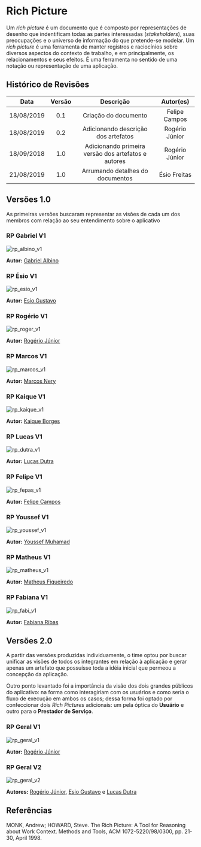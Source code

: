 # Rich Picture

<p>
Um <i>rich picture</i> é um documento que é composto por representações de desenho que indentificam todas as partes interessadas (<i>stakeholders</i>), suas preocupações e o universo de informação do que pretende-se modelar. Um <i>rich picture</i> é uma ferramenta de manter registros e raciocínios sobre diversos aspectos do contexto de trabalho, e em principalmente, os relacionamentos e seus efeitos. É uma ferramenta no sentido de uma notação ou representação de uma aplicação.
</p>

## Histórico de Revisões

|    Data    | Versão |                      Descrição                      |   Autor(es)    |
| :--------: | :----: | :-------------------------------------------------: | :------------: |
| 18/08/2019 |  0.1   |                Criação do documento                 | Felipe Campos  |
| 18/08/2019 |  0.2   |         Adicionando descrição dos artefatos         | Rogério Júnior |
| 18/09/2018 |  1.0   | Adicionando primeira versão dos artefatos e autores | Rogério Júnior |
| 21/08/2019 |  1.0   |          Arrumando detalhes do documentos           |  Ésio Freitas  |

## Versões 1.0

<p>
As primeiras versões buscaram representar as visões de cada um dos membros com relação ao seu entendimento sobre o aplicativo
</p>

### RP Gabriel V1

![rp_albino_v1](../../../assets/rp_albino_v1.png":no-zoom")

**Autor:** [Gabriel Albino](https://github.com/gabrielalbino)

### RP Ésio V1

![rp_esio_v1](../../../assets/rp_esio_v1.png":no-zoom")

**Autor:** [Esio Gustavo](https://github.com/EsioFreitas)

### RP Rogério V1

![rp_roger_v1](../../../assets/rp_roger_v1.jpg":no-zoom")

**Autor:** [Rogério Júnior](https://github.com/rogerioo)

### RP Marcos V1

![rp_marcos_v1](../../../assets/rp_marcos_v1.png":no-zoom")

**Autor:** [Marcos Nery](https://github.com/MarcosNBJ)

### RP Kaique V1

![rp_kaique_v1](../../../assets/rp_kaique_v1.png":no-zoom")

**Autor:** [Kaique Borges](https://github.com/kaiqueborges)

### RP Lucas V1

![rp_dutra_v1](../../../assets/rp_dutra_v1.jpg":no-zoom")

**Autor:** [Lucas Dutra](https://github.com/lucasdutraf)

### RP Felipe V1

![rp_fepas_v1](../../../assets/rp_fepas_v1.jpeg":no-zoom")

**Autor:** [Felipe Campos](https://github.com/fepas)

### RP Youssef V1

![rp_youssef_v1](../../../assets/rp_youssef_v1.jpg":no-zoom")

**Autor:** [Youssef Muhamad](https://github.com/youssef-md)

### RP Matheus V1

![rp_matheus_v1](../../../assets/rp_matheus_v1.png":no-zoom")

**Autor:** [Matheus Figueiredo](https://github.com/Matheusss03)

### RP Fabiana V1

![rp_fabi_v1](../../../assets/rp_fabi_v1.jpeg":no-zoom")

**Autor:** [Fabiana Ribas](https://github.com/FabianaRibas)

## Versões 2.0

A partir das versões produzidas individuamente, o time optou por buscar unificar as visões de todos os integrantes em relação à aplicação e gerar apenas um artefato que possuísse toda a idéia inicial que permeou a concepção da aplicação. 

Outro ponto levantado foi a importância da visão dos dois grandes públicos do aplicativo: na forma como interagiriam com os usuários e como seria o fluxo de execução em ambos os casos; dessa forma foi optado por confeccionar dois *Rich Pictures* adicionais: um pela óptica do **Usuário** e outro para o **Prestador de Serviço**.

### RP Geral V1

![rp_geral_v1](../../../assets/rp_geral_v1.png":no-zoom")

**Autor:** [Rogério Júnior](https://github.com/rogerioo)

### RP Geral V2

![rp_geral_v2](../../../assets/rp_geral_v2.png":no-zoom")

**Autores:** [Rogério Júnior](https://github.com/rogerioo), [Esio Gustavo](https://github.com/EsioFreitas) e [Lucas Dutra](https://github.com/lucasdutraf)

## Referências

MONK, Andrew; HOWARD, Steve. The Rich Picture: A Tool for Reasoning about Work Context. Methods and Tools, ACM 1072-5220/98/0300, pp. 21-30, April 1998.

